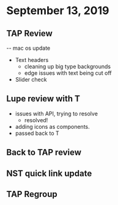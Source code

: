 # September 13, 2019

## TAP Review
 -- mac os update
- Text headers
  - cleaning up big type backgrounds
  - edge issues with text being cut off
- Slider check

## Lupe review with T
- issues with API, trying to resolve
  - resolved!
- adding icons as components.
- passed back to T

## Back to TAP review

## NST quick link update

## TAP Regroup
